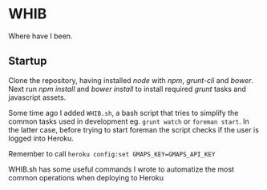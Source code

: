 WHIB
====

Where have I been. 

Startup
-------

Clone the repository, having installed *node* with *npm*, *grunt-cli* and *bower*.
Next run *npm install* and *bower install* to install required *grunt* tasks and javascript assets.

Some time ago I added `WHIB.sh`, a bash script that tries to simplify the common tasks used in development
eg. `grunt watch` or `foreman start`. In the latter case, before trying to start foreman the script checks
if the user is logged into Heroku.

Remember to call `heroku config:set GMAPS_KEY=GMAPS_API_KEY`

WHIB.sh has some useful commands I wrote to automatize the most common operations when deploying to Heroku
